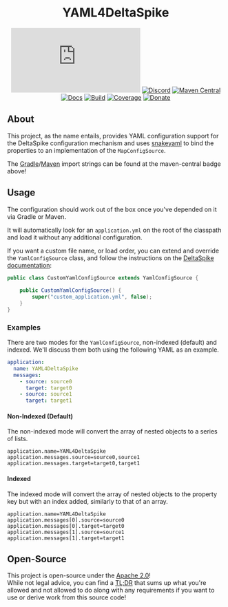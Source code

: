 <div align="center">

# YAML4DeltaSpike
[![Matrix]][matrix-community] [![Discord]][discord-guild] [![Maven Central]][maven-page] [![Docs]][documentation] [![Build]][gitlab] [![Coverage]][gitlab] [![Donate]][elypia-donate]
</div>

## About
This project, as the name entails, provides YAML configuration support for the DeltaSpike
configuration mechanism and uses [snakeyaml] to bind the properties to an implementation
of the `MapConfigSource`.

The [Gradle]/[Maven] import strings can be found at the maven-central badge above!

## Usage
The configuration should work out of the box once you've depended on it via Gradle or Maven.

It will automatically look for an `application.yml` on the root of the classpath
and load it without any additional configuration.

If you want a custom file name, or load order, you can extend and override the 
`YamlConfigSource` class, and follow the instructions on the [DeltaSpike documentation]:

```java
public class CustomYamlConfigSource extends YamlConfigSource {
    
    public CustomYamlConfigSource() {
        super("custom_application.yml", false);
    }
}
```

### Examples
There are two modes for the `YamlConfigSource`, non-indexed (default) and indexed.
We'll discuss them both using the following YAML as an example.

```yaml
application:
  name: YAML4DeltaSpike
  messages:
    - source: source0
      target: target0
    - source: source1
      target: target1
```

#### Non-Indexed (Default)
The non-indexed mode will convert the array of nested objects to a series of lists.

```properties
application.name=YAML4DeltaSpike
application.messages.source=source0,source1
application.messages.target=target0,target1
```

#### Indexed
The indexed mode will convert the array of nested objects to the property key
but with an index added, similarly to that of an array.

```properties
application.name=YAML4DeltaSpike
application.messages[0].source=source0
application.messages[0].target=target0
application.messages[1].source=source1
application.messages[1].target=target1
```

## Open-Source
This project is open-source under the [Apache 2.0]!  
While not legal advice, you can find a [TL;DR] that sums up what
you're allowed and not allowed to do along with any requirements if you want to 
use or derive work from this source code!  

[matrix-community]: https://matrix.to/#/+elypia:matrix.org "Matrix Invite"
[discord-guild]: https://discord.com/invite/hprGMaM "Discord Invite"
[maven-page]: https://search.maven.org/search?q=g:org.elypia.yaml4deltaspike "Maven Central"
[documentation]: https://elypia.gitlab.io/yaml4deltaspike "Project Documentation"
[gitlab]: https://gitlab.com/Elypia/yaml4deltaspike/commits/master "Repository on GitLab"
[elypia-donate]: https://elypia.org/donate "Donate to Elypia"
[Gradle]: https://gradle.org/ "Depend via Gradle"
[Maven]: https://maven.apache.org/ "Depend via Maven"
[snakeyaml]: https://bitbucket.org/asomov/snakeyaml/src/master/ "SnakeYAML on BitBucket"
[DeltaSpike documentation]: https://deltaspike.apache.org/documentation/configuration.html#ProvidingconfigurationusingConfigSources "DeltaSpike Documentation"
[Apache 2.0]: https://www.apache.org/licenses/LICENSE-2.0 "Apache 2.0 License"
[TL;DR]: https://tldrlegal.com/license/apache-license-2.0-(apache-2.0) "TL;DR of Apache 2.0"

[Matrix]: https://img.shields.io/matrix/elypia:matrix.org?logo=matrix "Matrix Shield"
[Discord]: https://discord.com/api/guilds/184657525990359041/widget.png "Discord Shield"
[Maven Central]: https://img.shields.io/maven-central/v/org.elypia.yaml4deltaspike/yaml4deltaspike "Download Shield"
[Docs]: https://img.shields.io/badge/docs-yaml4deltaspike-blue.svg "Documentation Shield"
[Build]: https://gitlab.com/Elypia/yaml4deltaspike/badges/master/pipeline.svg "GitLab Build Shield"
[Coverage]: https://gitlab.com/Elypia/yaml4deltaspike/badges/master/coverage.svg "GitLab Coverage Shield"
[Donate]: https://img.shields.io/badge/donate-elypia-blueviolet "Donate Shield"
